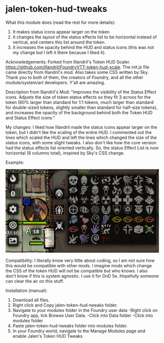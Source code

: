 # jalen-token-hud-tweaks
What this module does (read the rest for more details): 
  1. It makes status icons appear larger on the token 
  2. It changes the layout of the status effects list to be horizontal instead of vertical, and centers this list around the token.
  3. It increases the opacity behind the HUD and status icons (this was not my change but I left it there because I liked it). 

Acknowledgements: Forked from Illandril's Token HUD Scaler. https://github.com/illandril/FoundryVTT-token-hud-scale. The init.js file came directly from Illandril's mod. Also takes some CSS written by Sky. Thank you to both of them, the creators of Foundry, and all the other module/system/art developers. Y'all are amazing. 

Description from Illandril's Mod: "Improves the visibility of the Status Effect icons. Adjusts the size of token status effects so they fit 3 across for the token (60% larger than standard for 1:1 tokens, much larger than standard for double-sized tokens, slightly smaller than standard for half-size tokens), and increases the opacity of the background behind both the Token HUD and Status Effect icons."

My changes: I liked how Illandril made the status icons appear larger on the token, but I didn't like the scaling of the entire HUD. I commented out the lines which scaled the HUD and left the lines which changed the size of the status icons, with some slight tweaks. I also don't like how the core version had the status effects list oriented vertically. So, the status Effect List is now horizontal (8 columns total), inspired by Sky's CSS change.

Example:

![](ImageExample/JalenTweaks.png)

Compatibility: I literally know very little about coding, so I am not sure how this would be compatible with other mods. I imagine mods which change the CSS of the token HUD will not be compatible but who knows. I also don't know if this is system agnostic. I use it for DnD 5e. Hopefully someone can clear the air on this stuff. 

Installation (manual): 
  1. Download all files.
  2. Right click and Copy jalen-token-hud-tweaks folder.
  3. Navigate to your modules folder in the Foundry user data 
      -Right click on Foundry app, lick Browse User Data.
      -Click into Data folder
      -Click into modules folder
  4. Paste jalen-token-hud-tweaks folder into modules folder. 
  5. In your Foundry world, navigate to the Manage Modules page and enable Jalen's Token HUD Tweaks

